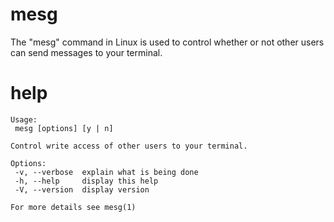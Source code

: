 # mesg

The "mesg" command in Linux is used to control whether or not other users can send messages to your terminal. 

# help

```
Usage:
 mesg [options] [y | n]

Control write access of other users to your terminal.

Options:
 -v, --verbose  explain what is being done
 -h, --help     display this help
 -V, --version  display version

For more details see mesg(1)
```
